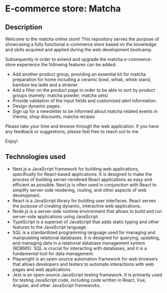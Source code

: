 # E-commerce store: Matcha

## Description

Welcome to the matcha online store! This repository serves the purpose of showcasing a fully functional e-commerce store based on the knowledge and skills acquired and applied during the web development bootcamp.

Subsequently in order to extend and upgrade the matcha e-commerce-store experience the following features can be added:

- Add another product group, providing an essential kit for matcha preparation for home including a ceramic bowl, whisk, whisk stand, bamboo tea ladle and a strainer.
- Add a filter on the product page in order to be able to sort by product groups (namely: matcha powder, matcha sets)
- Provide validation of the input fields and customized alert information.
- Design dynamic pages.
- Sign up for a newsletter to be informed about matcha related events in Vienna, shop discounts, matcha recipes

Please take your time and browse through the web application. If you have any feedback or suggestions, please feel free to reach out to me.

Enjoy!

## Technologies used

- Next.js a JavaScript framework for building web applications, specifically for React-based applications. It is designed to make the process of building server-rendered React applications as easy and efficient as possible. Next.js is often used in conjunction with React to simplify server-side rendering, routing, and other aspects of web development.
- React is a JavaScript library for building user interfaces. React serves the purpose of creating dynamic, interactive web applications.
- Node.js is a server-side runtime environment that allows to build and run server-side applications using JavaScript.
- TypeScript is a superset of JavaScript that adds static typing and other features to the JavaScript language.
- SQL is a standardized programming language used for managing and manipulating relational databases. It is designed for querying, updating, and managing data in a relational database management system (RDBMS). SQL is crucial for interacting with databases, and it is a fundamental tool for data management.
- Playwright is an open-source automation framework for web browsers that allows developers and testers to automate interactions with web pages and web applications.
- Jest is an open-source JavaScript testing framework. It is primarily used for testing JavaScript code, including code written in React, Vue, Angular, and other JavaScript frameworks.
